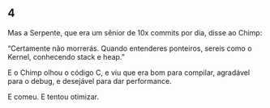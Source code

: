 
## 4

Mas a Serpente, que era um sênior de 10x commits por dia,
disse ao Chimp:

“Certamente não morrerás.
Quando entenderes ponteiros, sereis como o Kernel, conhecendo stack e heap.”

E o Chimp olhou o código C,
e viu que era bom para compilar,
agradável para o debug,
e desejável para dar performance.

E comeu.
E tentou otimizar.


